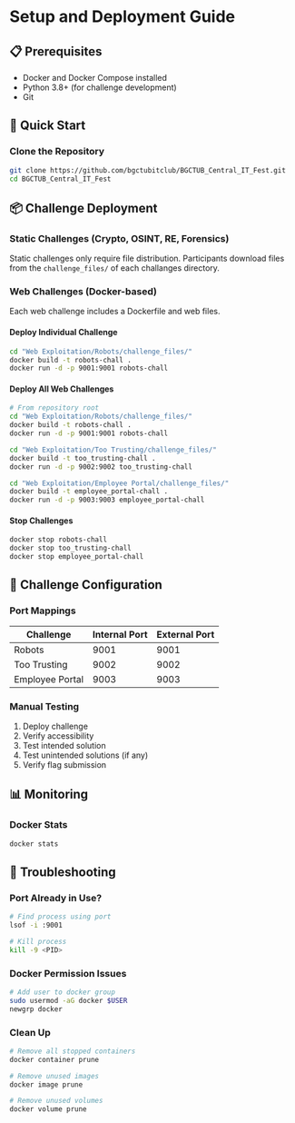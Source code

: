 # Setup and Deployment Guide

## 📋 Prerequisites

- Docker and Docker Compose installed
- Python 3.8+ (for challenge development)
- Git

## 🚀 Quick Start

### Clone the Repository
```bash
git clone https://github.com/bgctubitclub/BGCTUB_Central_IT_Fest.git
cd BGCTUB_Central_IT_Fest
```

## 📦 Challenge Deployment

### Static Challenges (Crypto, OSINT, RE, Forensics)

Static challenges only require file distribution. Participants download files from the `challenge_files/` of each challanges directory.

### Web Challenges (Docker-based)

Each web challenge includes a Dockerfile and web files.

#### Deploy Individual Challenge
```bash
cd "Web Exploitation/Robots/challenge_files/"
docker build -t robots-chall .
docker run -d -p 9001:9001 robots-chall
```

#### Deploy All Web Challenges
```bash
# From repository root
cd "Web Exploitation/Robots/challenge_files/"
docker build -t robots-chall .
docker run -d -p 9001:9001 robots-chall

cd "Web Exploitation/Too Trusting/challenge_files/"
docker build -t too_trusting-chall .
docker run -d -p 9002:9002 too_trusting-chall

cd "Web Exploitation/Employee Portal/challenge_files/"
docker build -t employee_portal-chall .
docker run -d -p 9003:9003 employee_portal-chall
```

#### Stop Challenges
```bash
docker stop robots-chall
docker stop too_trusting-chall
docker stop employee_portal-chall
```

## 🔧 Challenge Configuration

### Port Mappings

| Challenge | Internal Port | External Port |
|-----------|--------------|---------------|
| Robots | 9001 | 9001 |
| Too Trusting | 9002 | 9002 |
| Employee Portal | 9003 | 9003 |


### Manual Testing

1. Deploy challenge
2. Verify accessibility
3. Test intended solution
4. Test unintended solutions (if any)
5. Verify flag submission

## 📊 Monitoring

### Docker Stats
```bash
docker stats
```

## 🐛 Troubleshooting

### Port Already in Use?
```bash
# Find process using port
lsof -i :9001

# Kill process
kill -9 <PID>
```

### Docker Permission Issues
```bash
# Add user to docker group
sudo usermod -aG docker $USER
newgrp docker
```


### Clean Up
```bash
# Remove all stopped containers
docker container prune

# Remove unused images
docker image prune

# Remove unused volumes
docker volume prune
```
